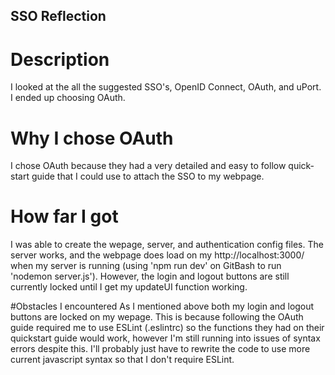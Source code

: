 ## SSO Reflection

# Description
I looked at the all the suggested SSO's, OpenID Connect, OAuth, and uPort. I ended up choosing OAuth.

# Why I chose OAuth
I chose OAuth because they had a very detailed and easy to follow quick-start guide that I could use to attach the SSO to my webpage.

# How far I got
I was able to create the wepage, server, and authentication config files. The server works, and the webpage does load on my http://localhost:3000/ when my server is running (using 'npm run dev' on GitBash to run 'nodemon server.js'). However, the login and logout buttons are still currently locked until I get my updateUI function working.

#Obstacles I encountered
As I mentioned above both my login and logout buttons are locked on my wepage. This is because following the OAuth guide required me to use ESLint (.eslintrc) so the functions they had on their quickstart guide would work, however I'm still running into issues of syntax errors despite this. I'll probably just have to rewrite the code to use more current javascript syntax so that I don't require ESLint.
